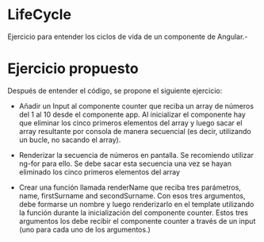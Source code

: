 # LifeCycle

Ejercicio para entender los ciclos de vida de un componente de Angular.-

# Ejercicio propuesto

Después de entender el código, se propone el siguiente ejercicio:

- Añadir un Input al componente counter que reciba un array de números del 1 al 10 desde el componente app. Al inicializar el componente hay que eliminar los cinco primeros elementos del array y luego sacar el array resultante por consola de manera secuencial (es decir, utilizando un bucle, no sacando el array).

- Renderizar la secuencia de números en pantalla. Se recomiendo utilizar ng-for para ello. Se debe sacar esta secuencia una vez se hayan eliminado los cinco primeros elementos del array

- Crear una función llamada renderName que reciba tres parámetros, name, firstSurname and secondSurname. Con esos tres argumentos, debe formarse un nombre y luego renderizarlo en el template utilizando la función durante la inicialización del componente counter. Estos tres argumentos los debe recibir el componente counter a través de un input (uno para cada uno de los argumentos.)
